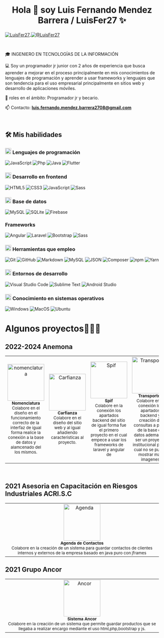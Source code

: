 <h1 align="center">Hola 👋 soy Luis Fernando Mendez Barrera / LuisFer27 ✨ </h1> 

<p align="left">
<a href="https://linkedin.com/in/luis-fernando-méndez-barrera-211b59172" target="blank"><img align="center" src="https://img.shields.io/badge/LinkedIn-0077B5?style=for-the-badge&logo=linkedin&logoColor=white" alt="LuisFer27"/>
</a>
<a href = "mailto:luis.fernando.mendez.barrera2708@gmail.com" target="blank"><img align="center" src="https://img.shields.io/badge/Gmail-D14836?style=for-the-badge&logo=gmail&logoColor=white" alt="@LuisFer27"/></a>
  </p>
<br>
<!--Intro start-->

<p align="left">
🎓 INGENIERO EN TECNOLOGÍAS DE LA INFORMACIÓN

💻 Soy un programador jr junior con 2 años de experiencia que busca aprender a mejorar en el proceso principalmente en mis conocimientos de lenguajes de programación y aprender a usar frameworks y lenguajes que son tendencia para el uso empresarial principalmente en sitios web y desarrollo de aplicaciones móviles.

📝 roles en el ámbito: Programador jr y becario.

📫 Contacto: **luis.fernando.mendez.barrera2708@gmail.com**

<!--Intro end-->
  </p>
<br>

## 🛠️ Mis habilidades

### <picture> <img src = "https://github.com/7oSkaaa/7oSkaaa/blob/main/Images/Programming_Languages.gif?raw=true" width = 20px>  </picture> Lenguajes de programación

![JavaScript](https://img.shields.io/badge/JavaScript-F7DF1E?style=flat-square&logo=JavaScript&logoColor=white)
![Php](https://img.shields.io/badge/Php-A8B9CC?style=flat-square&logo=Php&logoColor=white)
![Java](https://img.shields.io/badge/Java-%23ED8B00.svg?logo=openjdk&logoColor=white)
![Flutter](https://img.shields.io/badge/Flutter-02569B?logo=flutter&logoColor=fff)

### <picture> <img src = "https://github.com/7oSkaaa/7oSkaaa/blob/main/Images/Front_End.gif?raw=true" width = 20px>  </picture> Desarrollo en frontend

![HTML5](https://img.shields.io/badge/HTML-E34F26?style=flat-square&logo=HTML5&logoColor=white)
![CSS3](https://img.shields.io/badge/CSS-1572B6?style=flat-square&logo=CSS3&logoColor=white)
![JavaScript](https://img.shields.io/badge/JavaScript-F7DF1E?style=flat-square&logo=JavaScript&logoColor=white)
![Sass](https://img.shields.io/badge/Sass-C69?logo=sass&logoColor=fff)

### <picture> <img src = "https://github.com/7oSkaaa/7oSkaaa/blob/main/Images/CP_PS.gif?raw=true" width = 20px>  </picture> Base de datos
![MySQL](https://img.shields.io/badge/MySQL-4479A1?style=flat-square&logo=MySQL&logoColor=white)
![SQLite](https://img.shields.io/badge/SQLite-%2307405e.svg?logo=sqlite&logoColor=white)
![Firebase](https://img.shields.io/badge/Firebase-039BE5?logo=Firebase&logoColor=white)

### Frameworks
![Angular](https://img.shields.io/badge/Angular-%23DD0031.svg?logo=angular&logoColor=white)
![Laravel](https://img.shields.io/badge/Laravel-%23FF2D20.svg?logo=laravel&logoColor=white)
![Bootstrap](https://img.shields.io/badge/Bootstrap-7952B3?logo=bootstrap&logoColor=fff)
![Sass](https://img.shields.io/badge/Sass-C69?logo=sass&logoColor=fff)

### <picture> <img src = "https://github.com/7oSkaaa/7oSkaaa/blob/main/Images/Software_Tools.gif?raw=true" width = 20px>  </picture> Herramientas que empleo

![Git](https://img.shields.io/badge/Git-F05032?style=flat-square&logo=Git&logoColor=white)
![GitHub](https://img.shields.io/badge/GitHub-181717?style=flat-square&logo=GitHub&logoColor=white)
![Markdown](https://img.shields.io/badge/Markdown-000000?style=flat-square&logo=Markdown&logoColor=white)
![MySQL](https://img.shields.io/badge/MySQL-4479A1?style=flat-square&logo=MySQL&logoColor=white)
![JSON](https://img.shields.io/badge/JSON-000000?style=flat-square&logo=JSON&logoColor=white)
![Composer](https://img.shields.io/badge/Composer-885630?logo=composer&logoColor=fff)
![npm](https://img.shields.io/badge/npm-CB3837?logo=npm&logoColor=fff)
![Yarn](https://img.shields.io/badge/Yarn-2C8EBB?logo=yarn&logoColor=fff)

### <picture> <img src = "https://github.com/7oSkaaa/7oSkaaa/blob/main/Images/IDEs.gif?raw=true" width = 20px>  </picture> Entornos de desarrollo

![Visual Studio Code](https://custom-icon-badges.demolab.com/badge/Visual%20Studio%20Code-0078d7.svg?logo=vsc&logoColor=white)
![Sublime Text](https://img.shields.io/badge/Sublime%20Text-%23575757.svg?logo=sublime-text&logoColor=important)
![Android Studio](https://img.shields.io/badge/Android%20Studio-3DDC84?style=flat&logo=AndroidStudio&logoColor=white)
### <picture> <img src = "https://github.com/7oSkaaa/7oSkaaa/blob/main/Images/OS.gif?raw=true" width = 20px>  </picture> Conocimiento en sistemas operativos

![Windows](https://img.shields.io/badge/Windows-0078D6?style=flat-square&logo=Windows&logoColor=white)
![MacOS](https://img.shields.io/badge/MacOS-000000?style=flat-square&logo=macOS&logoColor=white)
![Ubuntu](https://img.shields.io/badge/Ubuntu-E95420?style=flat-square&logo=Ubuntu&logoColor=white)

<h1>Algunos proyectos👨🏻‍💻</h1>

## 2022-2024 Anemona
<table align="center">
  <tr>
    <td align="center">
          <img src="https://lh3.googleusercontent.com/d/1h_kC_oSOWJZUKlc0mnl_SHEZYjuyjuMQ" width="120" alt="nomenclatura" />
      <br/>
  <sub><b>Nomenclatura</b></sub>
          <br/>
        <sub>Colabore en el diseño en el funcionamiento correcto de la interfaz de igual forma realice la conexión a la base de datos y alamcenado del los mismos.</sub>
      <br />
    </td>
    <td align="center">
          <img src="https://lh3.googleusercontent.com/d/1Rftztrvhp_qvtVN6BGNXiAYpUUVXkAN2" width="120" alt="Carfianza" />
          <br />
          <sub><b>Carfianza </b></sub>
          <br/>
        <sub> Colabore en el diseño del sitio web y al igual añadiendo caracteristicas al proyecto.</sub>
      <br />
    </td>
    <td align="center">
          <img src="https://lh3.googleusercontent.com/d/1MO2fn9A1K6BwTIIocBRtCFkkXmmOZ3w3" width="120" alt="Spif" />
          <br />
          <sub><b>Spif</b></sub>
      <br/>
         <sub>Colabore en la conexión los apartados backend del sitio de igual forma fue el primero proyecto en el cual empece a usar los frameworks de laravel y angular de </sub>
      <br />
    </td>
        <td align="center">
          <img src="https://lh3.googleusercontent.com/d/1kU7PVMA2SckdiTIdqSGCGDisLn49BMwP" width="120" alt="Transporte" />
          <br />
          <sub><b>Transportes</b></sub>
      <br/>
         <sub>Colabore en la conexión los apartados backend y creación de consultas a partir de la base de datos ademas de ser un proyecto institucional por lo cual no se puede mostrar más imagenes</sub>
      <br/>
    </td>
  </tr>
</table>
</br>

## 2021 Asesoria en Capacitación en Riesgos Industriales ACRI.S.C
<table align="center">
  <tr>
    <td align="center">
          <img src="https://lh3.googleusercontent.com/d/1ady72SVe0edg-Bxa6IQ0NI_A_9NSrqzJ" width="120" alt="Agenda"/>
      <br/>
  <sub><b>Agenda de Contactos </b></sub>
          <br/>
        <sub>Colabore en la creación de un sistema para guardar contactos de clientes internos y externos de la empresa basado en java puro con jframes </sub>
      <br />
    </td>
    </td>
  </tr>
</table>

## 2021 Grupo Ancor
<table align="center">
  <tr>
    <td align="center">
          <img src="https://lh3.googleusercontent.com/d/1Az597sdVyHGXUYiYkGA0jMKmnAWI9SK8" width="120" alt="Ancor"/>
      <br/>
  <sub><b>Sistema Ancor </b></sub>
          <br/>
        <sub>Colabore en la creación de un sistema que permite guardar productos que se llegaba a realizar encargo mediante el uso html,php,bootstrap y js.</sub>
      <br />
    </td>
    </td>
  </tr>
</table>
